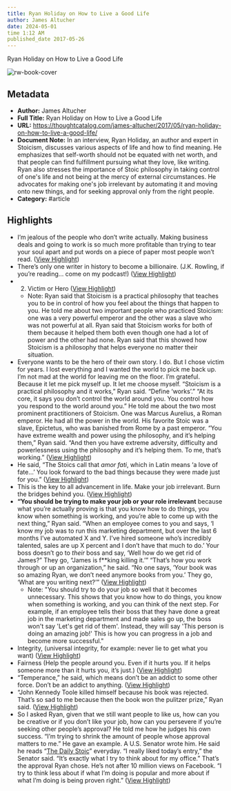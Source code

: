 ```yaml
---
title: Ryan Holiday on How to Live a Good Life
author: James Altucher
date: 2024-05-01
time 1:12 AM
published_date 2017-05-26
---
```

Ryan Holiday on How to Live a Good Life

![rw-book-cover](https://thoughtcatalog.com/wp-content/uploads/2017/04/32932352135_621f5f9e1d_k.jpg?w=1536&h=768&crop=1)

## Metadata
- **Author:** James Altucher
- **Full Title:** Ryan Holiday on How to Live a Good Life
- **URL:** https://thoughtcatalog.com/james-altucher/2017/05/ryan-holiday-on-how-to-live-a-good-life/
- **Document Note:** In an interview, Ryan Holiday, an author and expert in Stoicism, discusses various aspects of life and how to find meaning. He emphasizes that self-worth should not be equated with net worth, and that people can find fulfillment pursuing what they love, like writing. Ryan also stresses the importance of Stoic philosophy in taking control of one's life and not being at the mercy of external circumstances. He advocates for making one's job irrelevant by automating it and moving onto new things, and for seeking approval only from the right people.
- **Category:** #article

## Highlights
- I’m jealous of the people who don’t write actually. Making business deals and going to work is so much more profitable than trying to tear your soul apart and put words on a piece of paper most people won’t read. ([View Highlight](https://read.readwise.io/read/01h1dwdxzy8vbn2zz2180h2epk))
- There’s only one writer in history to become a billionaire. (J.K. Rowling, if you’re reading… come on my podcast!) ([View Highlight](https://read.readwise.io/read/01h1dwe6vxyjxjn1yd93w0b1cz))
- 2. Victim or Hero ([View Highlight](https://read.readwise.io/read/01h1dwhwst84qeegr0z9e3r0z4))
    - Note: Ryan said that Stoicism is a practical philosophy that teaches you to be in control of how you feel about the things that happen to you. He told me about two important people who practiced Stoicism: one was a very powerful emperor and the other was a slave who was not powerful at all. Ryan said that Stoicism works for both of them because it helped them both even though one had a lot of power and the other had none. Ryan said that this showed how Stoicism is a philosophy that helps everyone no matter their situation.
- Everyone wants to be the hero of their own story. I do. But I chose victim for years. I lost everything and I wanted the world to pick me back up.
  I’m not mad at the world for leaving me on the floor. I’m grateful. Because it let me pick myself up. It let me choose myself.
  “Stoicism is a practical philosophy and it works,” Ryan said.
  “Define ‘works’.”
  “At its core, it says you don’t control the world around you. You control how you respond to the world around you.”
  He told me about the two most prominent practitioners of Stoicism. One was Marcus Aurelius, a Roman emperor. He had all the power in the world. His favorite Stoic was a slave, Epictetus, who was banished from Rome by a past emperor.
  “You have extreme wealth and power using the philosophy, and it’s helping them,” Ryan said. “And then you have extreme adversity, difficulty and powerlessness using the philosophy and it’s helping them. To me, that’s working.” ([View Highlight](https://read.readwise.io/read/01h1dwhvg0f3ygzhhvc32bk4kx))
- He said, “The Stoics call that *amor fati*, which in Latin means ‘a love of fate…’ You look forward to the bad things because they were made just for you.” ([View Highlight](https://read.readwise.io/read/01h1dwmt8eb7beh9vq3m7ya6f3))
- This is the key to all advancement in life. Make your job irrelevant. Burn the bridges behind you. ([View Highlight](https://read.readwise.io/read/01h1dwr4mmmfgbgyj329mph2h2))
- **“You should be trying to make your job or your role irrelevant** because what you’re actually proving is that you know how to do things, you know when something is working, and you’re able to come up with the next thing,” Ryan said.
  “When an employee comes to you and says, ‘I know my job was to run this marketing department, but over the last 6 months I’ve automated X and Y. I’ve hired someone who’s incredibly talented, sales are up X percent and I don’t have that much to do.’ Your boss doesn’t go to *their* boss and say, ‘Well how do we get rid of James?” They go, “James is f**king killing it.’”
  “That’s how you work through or up an organization,” he said. “No one says, ‘Your book was so amazing Ryan, we don’t need anymore books from you.’ They go, ‘What are you writing next?’” ([View Highlight](https://read.readwise.io/read/01h1dwprp2kz9mqw07f3hrfxws))
    - Note: "You should try to do your job so well that it becomes unnecessary. This shows that you know how to do things, you know when something is working, and you can think of the next step. For example, if an employee tells their boss that they have done a great job in the marketing department and made sales go up, the boss won't say 'Let's get rid of them'. Instead, they will say 'This person is doing an amazing job!' This is how you can progress in a job and become more successful."
- Integrity, (universal integrity, for example: never lie to get what you want) ([View Highlight](https://read.readwise.io/read/01h1dwv22pqb65m1x7rqaht874))
- Fairness (Help the people around you. Even if it hurts you. If it helps someone more than it hurts you, it’s just.) ([View Highlight](https://read.readwise.io/read/01h1dwv3p5snzk8bmg85t34yvw))
- “Temperance,” he said, which means don’t be an addict to some other force. Don’t be an addict to anything. ([View Highlight](https://read.readwise.io/read/01h1dwvdt86wn0v296bpfvxwa1))
- “John Kennedy Toole killed himself because his book was rejected. That’s so sad to me because then the book won the pulitzer prize,” Ryan said. ([View Highlight](https://read.readwise.io/read/01h1dwwsgytbg7fzs3p4ym6rd4))
- So I asked Ryan, given that we still want people to like us, how can you be creative or if you don’t like your job, how can you persevere if you’re seeking other people’s approval?
  He told me how he judges his own success. “I’m trying to shrink the amount of people whose approval matters to me.”
  He gave an example.
  A U.S. Senator wrote him. He said he reads “[The Daily Stoic](http://amzn.to/2o2UekX)” everyday. “I really liked today’s entry,” the Senator said. “It’s exactly what I try to think about for my office.”
  That’s the approval Ryan chose. He’s not after 10 million views on Facebook.
  “I try to think less about if what I’m doing is popular and more about if what I’m doing is being proven right.” ([View Highlight](https://read.readwise.io/read/01h1dwyh8a0dcjp97adqksj085))
